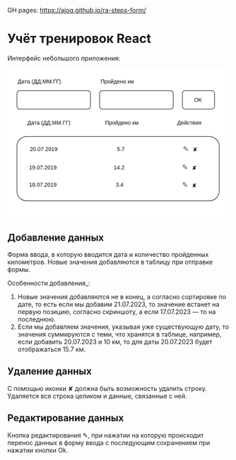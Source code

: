 GH pages: https://ajoq.github.io/ra-steps-form/

# Учёт тренировок React

Интерфейс небольшого приложения:

![Steps](./assets/steps.png)

## Добавление данных

Форма ввода, в которую вводится дата и количество пройденных километров. Новые значения добавляются в таблицу при отправке формы.

Особенности добавления_:

1. Новые значения добавляются не в конец, а согласно сортировке по дате, то есть если мы добавим 21.07.2023, то значение встанет на первую позицию, согласно скриншоту, а если 17.07.2023 — то на последнюю.
2. Если мы добавляем значения, указывая уже существующую дату, то значения суммируются с теми, что хранятся в таблице, например, если добавить 20.07.2023 и 10 км, то для даты 20.07.2023 будет отображаться 15.7 км.

## Удаление данных

С помощью иконки ✘ должна быть возможность удалить строку. Удаляется вся строка целиком и данные, связанные с ней.

## Редактирование данных

Кнопка редактирования ✎, при нажатии на которую происходит перенос данных в форму ввода с последующим сохранением при нажатии кнопки Ok.
